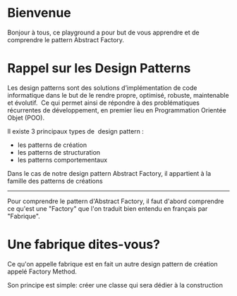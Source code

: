 # Bienvenue

Bonjour à tous, ce playground a pour but de vous apprendre et de comprendre le pattern Abstract Factory.

# Rappel sur les Design Patterns

Les design patterns sont des solutions d’implémentation de code informatique dans le but de le rendre propre, optimisé, robuste, maintenable et évolutif.  Ce qui permet ainsi de répondre à des problématiques récurrentes de développement, en premier lieu en Programmation Orientée Objet (POO). 

Il existe 3 principaux types de  design pattern :
- les patterns de création
- les patterns de structuration
- les patterns comportementaux 

Dans le cas de notre design pattern Abstract Factory, il appartient à la famille des patterns de créations

---

Pour comprendre le pattern d'Abstract Factory, il faut d'abord comprendre ce qu'est une "Factory" que l'on traduit bien entendu en français par "Fabrique".

# Une fabrique dites-vous?

Ce qu'on appelle fabrique est en fait un autre design pattern de création appelé Factory Method.

Son principe est simple: créer une classe qui sera dédier à la construction 
